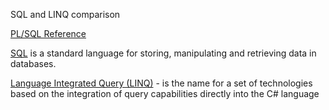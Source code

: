 SQL and LINQ comparison

[PL/SQL Reference ](https://github.com/Vladimir-Novick/SQL-LINQ/blob/master/oracle_ref.pdf) 

[SQL](https://www.w3schools.com/sql/default.asp) is a standard language for storing, manipulating and retrieving data in databases.

[Language Integrated Query (LINQ)](https://docs.microsoft.com/en-us/dotnet/csharp/programming-guide/concepts/linq/) - is the name for a set of technologies based on the integration of query capabilities directly into the C# language 
